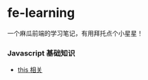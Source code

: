 # fe-learning
一个麻瓜前端的学习笔记，有用拜托点个小星星！

### Javascript 基础知识
- [this 相关](https://github.com/chijitui/fe-learning/blob/master/Javascript%E5%9F%BA%E7%A1%80%E7%9F%A5%E8%AF%86/this.md)
